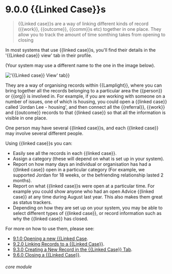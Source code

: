 # 9.0.0 {{Linked Case}}s

> {{Linked case}}s are a way of linking different kinds of record ({{work}}, {{outcome}}, {{comm}}s etc) together in one place. They allow you to track the amount of time somthing takes from opening to closing

In most systems that use {{linked case}}s, you'll find their details in the '{{Linked case}} view' tab in their profile.  


(Your system may use a different name to the one in the image below).

!['{{Linked case}} View' tab}}](9.0.0a.png)

They are a way of organising records within {{Lamplight}}, where you can bring together all the records belonging to a particular area the {{person}} or {{org}} is involved in. For example, if you are working with someone on a number of issues, one of which is housing, you could open a {{linked case}} called 'Jordan Lee - housing', and then connect all the {{referral}}, {{work}} and {{outcome}} records to that {{linked case}} so that all the information is visible in one place.

One person may have several {{linked case}}s, and each {{linked case}} may involve several different people.

Using {{linked case}}s you can: 
-	Easily see all the records in each {{linked case}}.
- Assign a category (these will depend on what is set up in your system). 
-	Report on how many days an individual or organisation has had a {{linked case}} open in a particular category (For example, we supported Jordan for 18 weeks, or the befriending relationship lasted 2 months).
-	Report on what {{linked case}}s were open at a particular time.  For example you could show anyone who had an open Advice {{linked case}} at any time during August last year.  This also makes them great as status trackers.
- Depending on how they are set up on your system, you may be able to select different types of {{linked case}}, or record information such as why the {{linked case}} has closed.

For more on how to use them, please see:
- [9.1.0 Opening a new {{Linked Case](/help/index/p/9.1.0).
- [9.2.0 Linking Records to a {{Linked Case}}](/help/index/p/9.2.0).
- [9.3.0 Creating a New Record in the {{Linked Case}} Tab](/help/index/p/9.3.0).
- [9.6.0 Closing a {{Linked Case}}](/help/index/p/9.6.0).


###### core module

